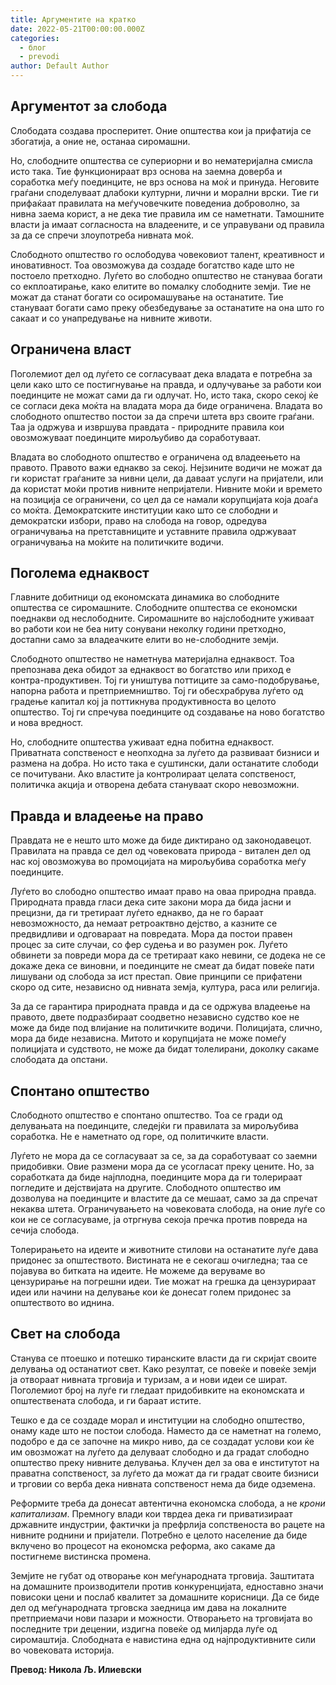 ```yaml
---
title: Аргументите на кратко
date: 2022-05-21T00:00:00.000Z
categories:
  - блог
  - prevodi
author: Default Author
---
```


## Аргументот за слобода

Слободата создава просперитет. Oние општества кои ја прифатија се збогатија, а оние не, останаа сиромашни.

Но, слободните општества се супериорни и во нематеријална смисла исто така. Тие функционираат врз основа на заемна доверба и соработка меѓу поединците, не врз основа на моќ и принуда. Неговите граѓани споделуваат длабоки културни, лични и морални врски. Тие ги прифаќаат правилата на меѓучовечките поведениа доброволно, за нивна заема корист, а не дека тие правила им се наметнати. Тамошните власти ја имаат согласноста на владеените, и се управувани од правила за да се спречи злоупотреба нивната моќ.

Слободното општество го ослободува човековиот талент, креативност и иновативност. Тоа овозможува да создаде богатство каде што не постоело претходно. Луѓето во слободно општество не стануваа богати со екплоатирање, како елитите во помалку слободните земји. Тие не можат да станат богати со осиромашување на останатите. Тие стануваат богати само преку обезбедување за останатите на она што го сакаат и со унапредување на нивните животи.

## Ограничена власт

Поголемиот дел од луѓето се согласуваат дека владата е потребна за цели како што се постигнување на правда, и одлучување за работи кои поединците не можат сами да ги одлучат. Но, исто така, скоро секој ќе се согласи дека моќта на владата мора да биде ограничена. Владата во слободното општество постои за да спречи штета врз своите граѓани. Таа ја одржува и извршува правдата - природните правила кои овозможуваат поединците мирољубиво да соработуваат.

Владата во слободното општество е ограничена од владеењето на правото. Правото важи еднакво за секој. Нејзините водичи не можат да ги користат граѓаните за нивни цели, да даваат услуги на пријатели, или да користат моќи против нивните непријатели. Нивните моќи и времето на позиција се ограничени, со цел да се намали корупцијата која доаѓа со моќта. Демократските институции како што се слободни и демократски избори, право на слобода на говор, одредува ограничувања на претставниците и уставните правила одржуваат ограничувања на моќите на политичките водичи.

## Поголема еднаквост

Главните добитници од економската динамика во слободните општества се сиромашните. Слободните општества се економски поеднакви од неслободните. Сиромашните во најслободните уживаат во работи кои не беа ниту сонувани неколку години претходно, достапни само за владеачките елити во не-слободните земји.

Слободното општество не наметнува материјална еднаквост. Тоа препознава дека обидот за еднаквост во богатство или приход е контра-продуктивен. Тој ги уништува поттиците за само-подобрување, напорна работа и претприемништво. Тој ги обесхрабрува луѓето од градење капитал кој ја поттикнува продуктивноста во целото општество. Тој ги спречува поединците од создавање на ново богатство и нова вредност. 

Но, слободните општества уживаат една побитна еднаквост. Приватната сопственост е неопходна за луѓето да развиваат бизниси и размена на добра. Но исто така е суштински, дали останатите слободи се почитувани. Ако властите ја контролираат целата сопственост, политичка акција и отворена дебата стануваат скоро невозможни.

## Правда и владеење на право

Правдата не е нешто што може да биде диктирано од законодавецот. Правилата на правда се дел од човековата природа - витален дел од нас кој овозможува во промоцијата на мирољубива соработка меѓу поединците.

Луѓето во слободно општество имаат право на оваа природна правда. Природната правда гласи дека сите закони мора да бида јасни и прецизни, да ги третираат луѓето еднакво, да не го бараат невозможносто, да немаат ретроактвно дејство, а казните се предвидливи и одговараат на повредата. Мора да постои правен процес за сите случаи, со фер судења и во разумен рок. Луѓето обвинети за повреди мора да се третираат како невини, се додека не се докаже дека се виновни, и поединците не смеат да бидат повеќе пати лишувани од слобода за ист престап. Овие принципи се прифатени скоро од сите, независно од нивната земја, култура, раса или религија.

За да се гарантира природната правда и да се одржува владеење на правото, двете подразбираат соодветно независно судство кое не може да биде под влијание на политичките водичи. Полицијата, слично, мора да биде независна. Митото и корупцијата не може помеѓу полицијата и судството, не може да бидат толелирани, доколку сакаме слободата да опстани.

## Спонтано општество

Слободното општество е спонтано општество. Тоа се гради од делувањата на поединците, следејќи ги правилата за мирољубива соработка. Не е наметнато од горе, од политичките власти.

Луѓето не мора да се согласуваат за се, за да соработуваат со заемни придобивки. Овие размени мора да се усогласат преку цените. Но, за соработката да биде најплодна, поединците мора да ги толерираат погледите и дејствијата на другите. Слободното општество им дозволува на поединците и властите да се мешаат, само за да спречат некаква штета. Ограничувањето на човековата слобода, на оние луѓе со кои не се согласуваме, ја отргнува секоја пречка против повреда на сечија слобода.

Толерирањето на идеите и животните стилови на останатите луѓе дава придонес за општеството. Вистината не е секогаш очигледна; таа се појавува во битката на идеите. Не можеме да веруваме во цензурирање на погрешни идеи. Тие можат на грешка да цензурираат идеи или начини на делување кои ќе донесат голем придонес за општеството во иднина. 

## Свет на слобода

Станува се птоешко и потешко тиранските власти да ги скријат своите делувања од останатиот свет. Како резултат, се повеќе и повеќе земји ја отвораат нивната трговија и туризам, а и нови идеи се шират. Поголемиот број на луѓе ги гледаат придобивките на економската и општествената слобода, и ги бараат истите.

Тешко е да се создаде морал и институции на слободно општество, онаму каде што не постои слобода. Наместо да се наметнат на големо, подобро е да се започне на микро ниво, да се создадат услови кои ќе им овозможат на луѓето да делуваат слободно и да градат слободно општество преку нивните делувања. Клучен дел за ова е институтот на праватна сопственост, за луѓето да можат да ги градат своите бизниси и трговии со верба дека нивната сопственост нема да биде одземена.

Реформите треба да донесат автентична економска слобода, а не _крони капитализам_. Премногу влади кои тврдеа дека ги приватизираат државните индустрии, фактички ја префрлија сопственоста во рацете на нивните роднини и пријатели. Потребно е целото население да биде вклучено во процесот на економска реформа, ако сакаме да постигнеме вистинска промена. 

Земјите не губат од отворање кон меѓународната трговија. Заштитата на домашните производители против конкуренцијата, едноставно значи повисоки цени и послаб квалитет за домашните корисници. Да се биде дел од меѓународната трговска заедница им дава на локалните претприемачи нови пазари и можности. Отворањето на трговијата во последните три децении, издигна повеќе од милјарда луѓе од сиромаштија. Слободната е навистина една од најпродуктивните сили во човековата историја.

**Превод: Никола Љ. Илиевски**
